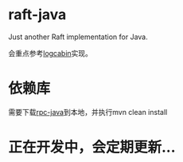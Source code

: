 # raft-java
Just another Raft implementation for Java.

会重点参考[logcabin](https://github.com/logcabin/logcabin)实现。

# 依赖库
需要下载[rpc-java](https://github.com/wenweihu86/rpc-java)到本地，并执行mvn clean install

# 正在开发中，会定期更新...
